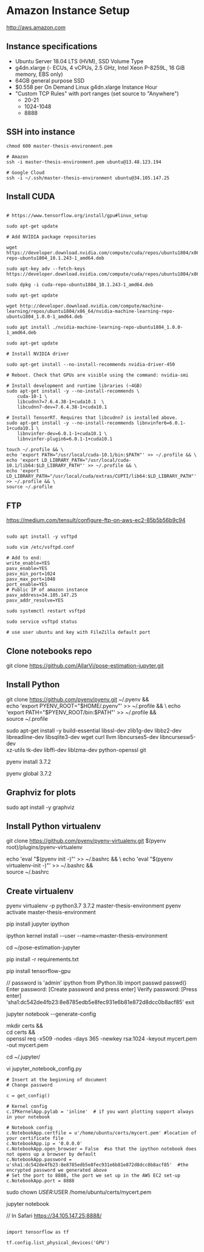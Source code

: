 # Amazon Instance Setup

http://aws.amazon.com

## Instance specifications

* Ubuntu Server 18.04 LTS (HVM), SSD Volume Type
* g4dn.xlarge (- ECUs, 4 vCPUs, 2.5 GHz, Intel Xeon P-8259L, 16 GiB memory, EBS only)
* 64GB general purpose SSD
* $0.558 per On Demand Linux g4dn.xlarge Instance Hour
* "Custom TCP Rules" with port ranges (set source to "Anywhere")
    - 20-21
    - 1024-1048
    - 8888

## SSH into instance

```
chmod 600 master-thesis-environment.pem

# Amazon
ssh -i master-thesis-environment.pem ubuntu@13.48.123.194

# Google Cloud 
ssh -i ~/.ssh/master-thesis-environment ubuntu@34.105.147.25
```

## Install CUDA

```

# https://www.tensorflow.org/install/gpu#linux_setup

sudo apt-get update

# Add NVIDIA package repositories

wget https://developer.download.nvidia.com/compute/cuda/repos/ubuntu1804/x86_64/cuda-repo-ubuntu1804_10.1.243-1_amd64.deb

sudo apt-key adv --fetch-keys https://developer.download.nvidia.com/compute/cuda/repos/ubuntu1804/x86_64/7fa2af80.pub

sudo dpkg -i cuda-repo-ubuntu1804_10.1.243-1_amd64.deb

sudo apt-get update

wget http://developer.download.nvidia.com/compute/machine-learning/repos/ubuntu1804/x86_64/nvidia-machine-learning-repo-ubuntu1804_1.0.0-1_amd64.deb

sudo apt install ./nvidia-machine-learning-repo-ubuntu1804_1.0.0-1_amd64.deb

sudo apt-get update

# Install NVIDIA driver

sudo apt-get install --no-install-recommends nvidia-driver-450

# Reboot. Check that GPUs are visible using the command: nvidia-smi

# Install development and runtime libraries (~4GB)
sudo apt-get install -y --no-install-recommends \
    cuda-10-1 \
    libcudnn7=7.6.4.38-1+cuda10.1  \
    libcudnn7-dev=7.6.4.38-1+cuda10.1

# Install TensorRT. Requires that libcudnn7 is installed above.
sudo apt-get install -y --no-install-recommends libnvinfer6=6.0.1-1+cuda10.1 \
    libnvinfer-dev=6.0.1-1+cuda10.1 \
    libnvinfer-plugin6=6.0.1-1+cuda10.1

touch ~/.profile && \
echo 'export PATH="/usr/local/cuda-10.1/bin:$PATH"' >> ~/.profile && \
echo 'export LD_LIBRARY_PATH="/usr/local/cuda-10.1/lib64:$LD_LIBRARY_PATH"' >> ~/.profile && \
echo 'export LD_LIBRARY_PATH="/usr/local/cuda/extras/CUPTI/lib64:$LD_LIBRARY_PATH"' >> ~/.profile && \
source ~/.profile

```

## FTP 

https://medium.com/tensult/configure-ftp-on-aws-ec2-85b5b56b9c94

```

sudo apt install -y vsftpd

sudo vim /etc/vsftpd.conf

# Add to end:
write_enable=YES
pasv_enable=YES
pasv_min_port=1024
pasv_max_port=1048
port_enable=YES
# Public IP of amazon instance
pasv_address=34.105.147.25
pasv_addr_resolve=YES

sudo systemctl restart vsftpd

sudo service vsftpd status

# use user ubuntu and key with FileZilla default port

```

## Clone notebooks repo

git clone https://github.com/AllarVi/pose-estimation-jupyter.git

## Install Python

git clone https://github.com/pyenv/pyenv.git ~/.pyenv && \
echo 'export PYENV_ROOT="$HOME/.pyenv"' >> ~/.profile && \
echo 'export PATH="$PYENV_ROOT/bin:$PATH"' >> ~/.profile && \
source ~/.profile

sudo apt-get install -y build-essential libssl-dev zlib1g-dev libbz2-dev \
libreadline-dev libsqlite3-dev wget curl llvm libncurses5-dev libncursesw5-dev \
xz-utils tk-dev libffi-dev liblzma-dev python-openssl git

pyenv install 3.7.2

pyenv global 3.7.2

## Graphviz for plots

sudo apt install -y graphviz

## Install Python virtualenv

git clone https://github.com/pyenv/pyenv-virtualenv.git $(pyenv root)/plugins/pyenv-virtualenv

echo 'eval "$(pyenv init -)"' >> ~/.bashrc && \
echo 'eval "$(pyenv virtualenv-init -)"' >> ~/.bashrc && \
source ~/.bashrc

## Create virtualenv

pyenv virtualenv -p python3.7 3.7.2 master-thesis-environment
pyenv activate master-thesis-environment

pip install jupyter ipython

ipython kernel install --user --name=master-thesis-environment

cd ~/pose-estimation-jupyter

pip install -r requirements.txt

pip install tensorflow-gpu

// password is 'admin'
ipython
from IPython.lib import passwd
passwd()
Enter password: [Create password and press enter] Verify password: [Press enter]
'sha1:dc542de4fb23:8e8785edb5e8fec931e6b81e872d8dcc0b8acf85'
exit

jupyter notebook --generate-config

mkdir certs && \
cd certs && \
openssl req -x509 -nodes -days 365 -newkey rsa:1024 -keyout mycert.pem -out mycert.pem

cd ~/.jupyter/

vi jupyter_notebook_config.py

```
# Insert at the beginning of document 
# Change password

c = get_config()

# Kernel config
c.IPKernelApp.pylab = 'inline'  # if you want plotting support always in your notebook

# Notebook config
c.NotebookApp.certfile = u'/home/ubuntu/certs/mycert.pem' #location of your certificate file
c.NotebookApp.ip = '0.0.0.0'
c.NotebookApp.open_browser = False  #so that the ipython notebook does not opens up a browser by default
c.NotebookApp.password = u'sha1:dc542de4fb23:8e8785edb5e8fec931e6b81e872d8dcc0b8acf85'  #the encrypted password we generated above
# Set the port to 8888, the port we set up in the AWS EC2 set-up
c.NotebookApp.port = 8888

```

sudo chown $USER:$USER /home/ubuntu/certs/mycert.pem

jupyter notebook

// In Safari
https://34.105.147.25:8888/


```

import tensorflow as tf

tf.config.list_physical_devices('GPU')

```













